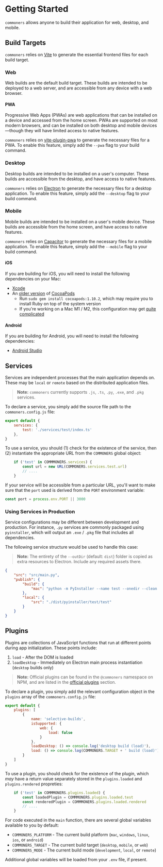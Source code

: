 # Getting Started
`commoners` allows anyone to build their application for web, desktop, and mobile.

## Build Targets
`commoners` relies on [Vite](https://vitejs.dev) to generate the essential frontend files for each build target.

### Web
Web builds are the default build target. These builds are intended to be deployed to a web server, and are accessible from any device with a web browser.

#### PWA
Progressive Web Apps (PWAs) are web applications that can be installed on a device and accessed from the home screen. PWAs are supported on most modern browsers, and can be installed on both desktop and mobile devices—though they will have limited access to native features.

`commoners` relies on [vite-plugin-pwa]() to generate the necessary files for a PWA. To enable this feature, simply add the `--pwa` flag to your build command.

### Desktop
Desktop builds are intended to be installed on a user's computer. These builds are accessible from the desktop, and have access to native features.

`commoners` relies on [Electron](https://www.electronjs.org) to generate the necessary files for a desktop application. To enable this feature, simply add the `--desktop` flag to your build command.


### Mobile
Mobile builds are intended to be installed on a user's mobile device. These builds are accessible from the home screen, and have access to native features.

`commoners` relies on [Capacitor](https://capacitorjs.com) to generate the necessary files for a mobile application. To enable this feature, simply add the `--mobile` flag to your build command.

#### iOS
If you are building for iOS, you will need to install the following dependencies on your Mac:
- [Xcode](https://apps.apple.com/us/app/xcode/id497799835?mt=12)
- An [older version](https://stackoverflow.com/questions/68809929/unicode-normalization-not-appropriate-for-ascii-8bit) of [CocoaPods](https://cocoapods.org)
    - Run `sudo gem install cocoapods:1.10.2`, which may require you to install Ruby on top of the system version
    - If you're working on a Mac M1 / M2, this configuration may get [quite complicated](https://stackoverflow.com/questions/69012676/install-older-ruby-versions-on-a-m1-macbook)

#### Android
If you are building for Android, you will need to install the following dependencies:
- [Android Studio](https://developer.android.com/studio)

## Services
Services are independent processes that the main application depends on. These may be `local` or `remote` based on the distributed application files.

> **Note:** `commoners` currently supports `.js`, `.ts`, `.py`, `.exe`, and `.pkg` services.

To declare a service, you simply add the source file path to the `commoners.config.js` file:
```js
export default {
    services: {
        test: './services/test/index.ts'
    },
}
```

To use a service, you should (1) check for the existence of the service, then (2) instantiate the appropriate URL from the `COMMONERS` global object:

```js
    if ('test' in COMMMONERS.services) {
        const url = new URL(COMMONERS.services.test.url)
        // ....
    }
```

If your service will be accessible from a particular URL, you'll want to make sure that the `port` used is derived from the `PORT` environment variable:

```js
const port = process.env.PORT || 3000
```

### Using Services in Production
Service configurations may be different between development and production. For instance, `.py` services are commonly packaged using `pyinstaller`, which will output an `.exe` / `.pkg` file that includes all dependencies.

The following service structure would be used to handle this case:

> **Note:** The entirety of the `--outDir` (default: `dist`) folder is copied as extra resources to Electron. Include any required assets there.
```json
{
    "src": "src/main.py",
    "publish": {
        "build": {
            "mac": "python -m PyInstaller --name test --onedir --clean ./src/main.py --distpath ./dist/pyinstaller",
        },
        "local": {
            "src": "./dist/pyinstaller/test/test"
        }
    }
}
```

## Plugins
Plugins are collections of JavaScript functions that run at different points during app initialization. These points include:

1. `load` - After the DOM is loaded 
2. `loadDesktop` - Immediately on Electron main process instantiation (`desktop` builds only)

> **Note:** Official plugins can be found in the `@commoners` namespace on NPM, and are listed in the [official plugins](/plugins/official) section.

To declare a plugin, you simply add the relevant configuration object in the `plugins` array of the `commoners.config.js` file:
```js
export default {
    plugins: [
        {
            name: 'selective-builds',
            isSupported: {
                web: {
                    load: false
                }
            },
            loadDesktop: () => console.log('desktop build (load)'),
            load: () => console.log(COMMONERS.TARGET + ' build (load)')
        }
    ]
}
```

To use a plugin, you should check for the existence of the plugin, which *may* have a return value separately stored in the `plugins.loaded` and `plugins.rendered` propreties:

```js
    if ('test' in COMMMONERS.plugins.loaded) {
        const loadedPlugin = COMMMONERS.plugins.loaded.test
        const renderedPlugin = COMMMONERS.plugins.loaded.rendered
        // ....
    }
```

For code executed in the `main` function, there are several global variables available to you by default:

- `COMMONERS_PLATFORM` - The current build platform (`mac`, `windows`, `linux`, `ios`, or `android`)
- `COMMONERS_TARGET` - The current build target (`desktop`, `mobile`, or `web`)
- `COMMONERS_MODE` - The current build mode (`development`, `local`, or `remote`)

Additional global variables will be loaded from your `.env` file, if present.